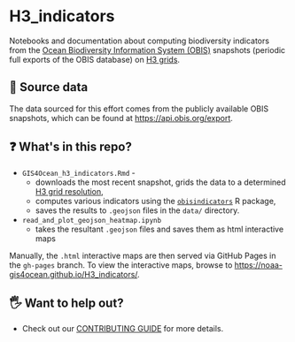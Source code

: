 # H3_indicators
Notebooks and documentation about computing biodiversity indicators from the [Ocean Biodiversity Information System (OBIS)](https://obis.org/) snapshots (periodic full exports of the OBIS database) on [H3 grids](https://h3geo.org/docs).

## 💾 Source data
The data sourced for this effort comes from the publicly available OBIS snapshots, which can be found at https://api.obis.org/export.

## ❓ What's in this repo?

* `GIS4Ocean_h3_indicators.Rmd` -
   * downloads the most recent snapshot, grids the data to a determined [H3 grid resolution](https://h3geo.org/docs/core-library/restable/),
   * computes various indicators using the [`obisindicators`](https://marinebon.github.io/obisindicators/) R package,
   * saves the results to `.geojson` files in the `data/` directory.
* `read_and_plot_geojson_heatmap.ipynb`
   * takes the resultant `.geojson` files and saves them as html interactive maps

Manually, the `.html` interactive maps are then served via GitHub Pages in the `gh-pages` branch. To view the interactive maps, browse to https://noaa-gis4ocean.github.io/H3_indicators/.

## 🖐️ Want to help out?
* Check out our [CONTRIBUTING GUIDE](https://github.com/NOAA-GIS4Ocean/H3_indicators/blob/main/CONTRIBUTING.md) for more details.
